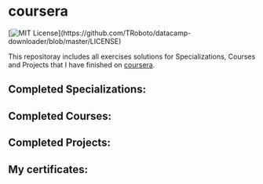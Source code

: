 # coursera

[![MIT License](https://img.shields.io/apm/l/atomic-design-ui.svg?)](https://github.com/TRoboto/datacamp-downloader/blob/master/LICENSE)

This repositoray includes all exercises solutions for Specializations, Courses and Projects that I have finished on [coursera](https://www.coursera.org).

## Completed Specializations: 


## Completed Courses:




## Completed Projects: 



## My certificates:


